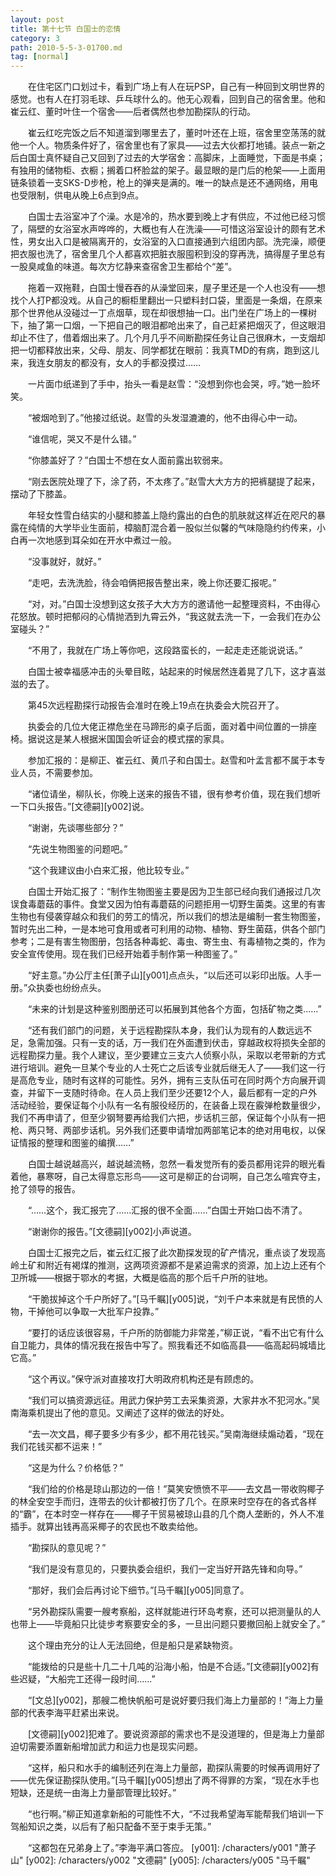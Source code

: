 ```yaml
---
layout: post
title: 第十七节 白国士的恋情
category: 3
path: 2010-5-5-3-01700.md
tag: [normal]
---
```


　　在住宅区门口划过卡，看到广场上有人在玩PSP，自己有一种回到文明世界的感觉。也有人在打羽毛球、乒乓球什么的。他无心观看，回到自己的宿舍里。他和崔云红、董时叶住一个宿舍——后者偶然也参加勘探队的行动。

　　崔云红吃完饭之后不知道溜到哪里去了，董时叶还在上班，宿舍里空荡荡的就他一个人。物质条件好了，宿舍里也有了家具——过去大伙都打地铺。装点一新之后白国士真怀疑自己又回到了过去的大学宿舍：高脚床，上面睡觉，下面是书桌；有独用的储物柜、衣橱；搁着口杯脸盆的架子。最显眼的是门后的枪架——上面用链条锁着一支SKS-D步枪，枪上的弹夹是满的。唯一的缺点是还不通网络，用电也受限制，供电从晚上6点到9点。

　　白国士去浴室冲了个澡。水是冷的，热水要到晚上才有供应，不过他已经习惯了，隔壁的女浴室水声哗哗的，大概也有人在洗澡——可惜这浴室设计的颇有艺术性，男女出入口是被隔离开的，女浴室的入口直接通到六组团内部。洗完澡，顺便把衣服也洗了，宿舍里几个人都喜欢把脏衣服囤积到没的穿再洗，搞得屋子里总有一股臭咸鱼的味道。每次方忆静来查宿舍卫生都给个“差”。

　　拖着一双拖鞋，白国士慢吞吞的从澡堂回来，屋子里还是一个人也没有——想找个人打P都没戏。从自己的橱柜里翻出一只塑料封口袋，里面是一条烟，在原来那个世界他从没碰过一丁点烟草，现在却很想抽一口。出门坐在广场上的一棵树下，抽了第一口烟，一下把自己的眼泪都呛出来了，自己赶紧把烟灭了，但这眼泪却止不住了，借着烟出来了。几个月几乎不间断勘探任务让自己很麻木，一支烟却把一切都释放出来，父母、朋友、同学都犹在眼前：我真TMD的有病，跑到这儿来，我连女朋友的都没有，女人的手都没摸过……

　　一片面巾纸递到了手中，抬头一看是赵雪：“没想到你也会哭，哼。”她一脸坏笑。

　　“被烟呛到了。”他接过纸说。赵雪的头发湿漉漉的，他不由得心中一动。

　　“谁信呢，哭又不是什么错。”

　　“你膝盖好了？”白国士不想在女人面前露出软弱来。

　　“刚去医院处理了下，涂了药，不太疼了。”赵雪大大方方的把裤腿提了起来，摆动了下膝盖。

　　年轻女性雪白结实的小腿和膝盖上隐约露出的白色的肌肤就这样近在咫尺的暴露在纯情的大学毕业生面前，樟脑酊混合着一股似兰似馨的气味隐隐约约传来，小白再一次地感到耳朵如在开水中煮过一般。

　　“没事就好，就好。”

　　“走吧，去洗洗脸，待会咱俩把报告整出来，晚上你还要汇报呢。”

　　“对，对。”白国士没想到这女孩子大大方方的邀请他一起整理资料，不由得心花怒放。顿时把郁闷的心情抛洒到九霄云外，“我这就去洗一下，一会我们在办公室碰头？”

　　“不用了，我就在广场上等你吧，这段路蛮长的，一起走走还能说说话。”

　　白国士被幸福感冲击的头晕目眩，站起来的时候居然连着晃了几下，这才喜滋滋的去了。

　　第45次远程勘探行动报告会准时在晚上19点在执委会大院召开了。

　　执委会的几位大佬正襟危坐在马蹄形的桌子后面，面对着中间位置的一排座椅。据说这是某人根据米国国会听证会的模式摆的家具。

　　参加汇报的：是柳正、崔云红、黄爪子和白国士。赵雪和叶孟言都不属于本专业人员，不需要参加。

　　“诸位请坐，柳队长，你晚上送来的报告不错，很有参考价值，现在我们想听一下口头报告。”[文德嗣][y002]说。

　　“谢谢，先谈哪些部分？”

　　“先说生物图鉴的问题吧。”

　　“这个我建议由小白来汇报，他比较专业。”

　　白国士开始汇报了：“制作生物图鉴主要是因为卫生部已经向我们通报过几次误食毒蘑菇的事件。食堂又因为怕有毒蘑菇的问题拒用一切野生菌类。这里的有害生物也有侵袭穿越众和我们的劳工的情况，所以我们的想法是编制一套生物图鉴，暂时先出二种，一是本地可食用或者可利用的动物、植物、野生菌菇，供各个部门参考；二是有害生物图册，包括各种毒蛇、毒虫、寄生虫、有毒植物之类的，作为安全宣传使用。现在我们已经开始着手制作第一种图鉴了。”

　　“好主意。”办公厅主任[萧子山][y001]点点头，“以后还可以彩印出版。人手一册。”众执委也纷纷点头。

　　“未来的计划是这种鉴别图册还可以拓展到其他各个方面，包括矿物之类……”

　　“还有我们部门的问题，关于远程勘探队本身，我们认为现有的人数远远不足，急需加强。只有一支的话，万一我们在外面遭到伏击，穿越政权将损失全部的远程勘探力量。我个人建议，至少要建立三支六人侦察小队，采取以老带新的方式进行培训。避免一旦某个专业的人士死亡之后该专业就后继无人了——我们这一行是高危专业，随时有这样的可能性。另外，拥有三支队伍可在同时两个方向展开调查，并留下一支随时待命。在人员上我们至少还要12个人，最后都有一定的户外活动经验，要保证每个小队有一名有服役经历的，在装备上现在霰弹枪数量很少，我们不再申请了，但至少钢弩要再给我们六把，步话机三部，保证每个小队有一把枪、两只弩、两部步话机。另外我们还要申请增加两部笔记本的绝对用电权，以保证情报的整理和图鉴的编撰……”

　　白国士越说越高兴，越说越流畅，忽然一看发觉所有的委员都用诧异的眼光看着他，暴寒呀，自己太得意忘形鸟——这可是柳正的台词啊，自己怎么喧宾夺主，抢了领导的报告。

　　“……这个，我汇报完了……汇报的很不全面……”白国士开始口齿不清了。

　　“谢谢你的报告。”[文德嗣][y002]小声说道。

　　白国士汇报完之后，崔云红汇报了此次勘探发现的矿产情况，重点谈了发现高岭土矿和附近有褐煤的推测，这两项资源都不是紧迫需求的资源，加上边上还有个卫所城——根据于鄂水的考据，大概是临高的那个后千户所的驻地。

　　“干脆拔掉这个千户所好了。”[马千瞩][y005]说，“刘千户本来就是有民愤的人物，干掉他可以争取一大批军户投靠。”

　　“要打的话应该很容易，千户所的防御能力非常差，”柳正说，“看不出它有什么自卫能力，具体的情况我在报告中写了。照我看还不如临高县——临高起码城墙比它高。”

　　“这个再议。”保守派对直接攻打大明政府机构还是有顾虑的。

　　“我们可以搞资源远征。用武力保护劳工去采集资源，大家井水不犯河水。”吴南海乘机提出了他的意见。又阐述了这样的做法的好处。

　　“去一次文昌，椰子要多少有多少，都不用花钱买。”吴南海继续煽动着，“现在我们花钱买都不运来！”

　　“这是为什么？价格低？”

　　“我们给的价格是琼山那边的一倍！”莫笑安愤愤不平——去文昌一带收购椰子的林全安空手而归，连带去的伙计都被打伤了几个。在原来时空存在的各式各样的“霸”，在本时空一样存在——椰子干贸易被琼山县的几个商人垄断的，外人不准插手。就算出钱再高采椰子的农民也不敢卖给他。

　　“勘探队的意见呢？”

　　“我们是没有意见的，只要执委会组织，我们一定当好开路先锋和向导。”

　　“那好，我们会后再讨论下细节。”[马千瞩][y005]同意了。

　　“另外勘探队需要一艘考察船，这样就能进行环岛考察，还可以把测量队的人也带上——毕竟船只比徒步考察要安全的多，一旦出问题只要撤回船上就安全了。”

　　这个理由充分的让人无法回绝，但是船只是紧缺物资。

　　“能拨给的只是些十几二十几吨的沿海小船，怕是不合适。”[文德嗣][y002]有些迟疑，“大船完工还得一段时间……”

　　“[文总][y002]，那艘二桅快帆船可是说好要归我们海上力量部的！”海上力量部的代表李海平赶紧出来说。

　　[文德嗣][y002]犯难了。要说资源部的需求也不是没道理的，但是海上力量部迫切需要添置新船增加武力和运力也是现实问题。

　　“这样，船只和水手的编制还列在海上力量部，勘探队需要的时候再调用好了——优先保证勘探队使用。”[马千瞩][y005]想出了两不得罪的方案，“现在水手也短缺，还是统一由海上力量部管理比较好。”

　　“也行啊。”柳正知道拿新船的可能性不大，“不过我希望海军能帮我们培训一下驾船知识之类，以后有了船只配备不至于束手无策。”

　　“这都包在兄弟身上了。”李海平满口答应。
[y001]: /characters/y001 "萧子山"
[y002]: /characters/y002 "文德嗣"
[y005]: /characters/y005 "马千瞩"
